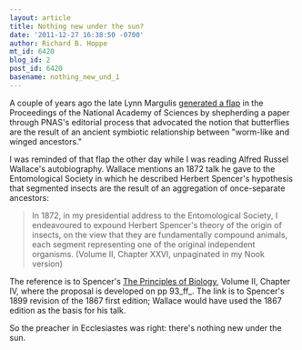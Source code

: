 ```yaml
---
layout: article
title: Nothing new under the sun?
date: '2011-12-27 16:38:50 -0700'
author: Richard B. Hoppe
mt_id: 6420
blog_id: 2
post_id: 6420
basename: nothing_new_und_1
---
```

A couple of years ago the late Lynn Margulis [generated a flap](http://classic.the-scientist.com/blog/display/56035/) in the Proceedings of the National Academy of Sciences by shepherding a paper through PNAS's editorial process that advocated the notion that butterflies are the result of an ancient symbiotic relationship between "worm-like and winged ancestors."

I was reminded of that flap the other day while I was reading Alfred Russel Wallace's autobiography.  Wallace mentions an 1872 talk he gave to the Entomological Society in which he described Herbert Spencer's hypothesis that segmented insects are the result of an aggregation of once-separate ancestors:

> In 1872, in my presidential address to the Entomological Society, I endeavoured to expound Herbert Spencer's theory of the origin of insects, on the view that they are fundamentally compound animals, each segment representing one of the original independent organisms. (Volume II, Chapter XXVI, unpaginated in my Nook version)

The reference is to Spencer's [The Principles of Biology](http://books.google.com/books?id=o4FIAAAAYAAJ&amp;pg=PA114&amp;lpg=PA114&amp;dq=%22Herbert+Spencer%22+insects+segments&amp;source=bl&amp;ots=NJFuAo6Fck&amp;sig=FalGxGP2mzE0NLxc1_LbeS1fVkA&amp;hl=en&amp;sa=X&amp;ei=JzD6Tun0Isrmggf1kpiEAg&amp;ved=0CCEQ6AEwAA#v=onepage&amp;q&amp;f=false), Volume II, Chapter IV, where the proposal is developed on pp 93_ff_. The link is to Spencer's 1899 revision of the 1867 first edition; Wallace would have used the 1867 edition as the basis for his talk.

So the preacher in Ecclesiastes was right: there's nothing new under the sun.
